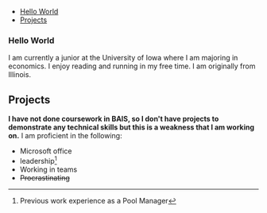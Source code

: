 - [Hello World](#Hello_World)
- [Projects](#Projects)

### Hello World
I am currently a junior at the University of Iowa where I am majoring in economics. I enjoy reading and running in my free time. I am originally from Illinois.
## Projects
**I have not done coursework in BAIS, so I don't have projects to demonstrate any technical skills but this is a weakness that I am working on.**
I am proficient in the following:
- Microsoft office
- leadership[^1]
- Working in teams
- ~~Procrastinating~~

[^1]: Previous work experience as a Pool Manager
